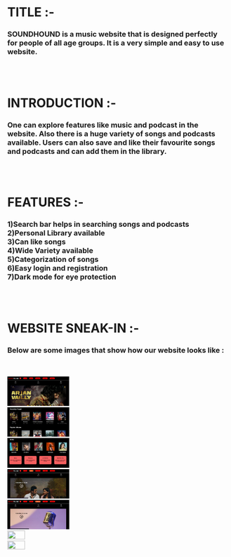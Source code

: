 <h1>TITLE :- </h1>
<h3>
SOUNDHOUND is a music website that is designed perfectly for people of all age groups. It is a very simple and easy to use website. 
</h3></br></br>
<h1>INTRODUCTION :-</h1>
<h3>
One can explore features like music and podcast in the website. Also there is a huge variety of songs and podcasts available. Users can also save and like their favourite songs and podcasts and can add them in the library.
</h3></br></br>
<h1>FEATURES :-</h1>
<h3>
1)Search bar helps in searching songs and podcasts</br>
2)Personal Library available</br>
3)Can like songs</br>
4)Wide Variety available</br>
5)Categorization of songs</br>
6)Easy login and registration</br>
7)Dark mode for eye protection</br>
</h3></br></br>
<h1>WEBSITE SNEAK-IN :-</h1>
<h3>Below are some images that show how our website looks like :</h3>
<br></br>
<img src="./one.png" width="28%" height="28%"></br>
<img src="./two.png"width="28%" height="28%"></br>
<img src="./three.png"width="28%" height="28%"></br>
<img src="./four.png"width="28%" height="28%"></br>
<img src="./five.png"width="28%" height="28%"></br>
<img src="./six.png"width="28%" height="28%"></br>
<img src="./seven.png"width="28%" height="28%"></br>
</br></br>